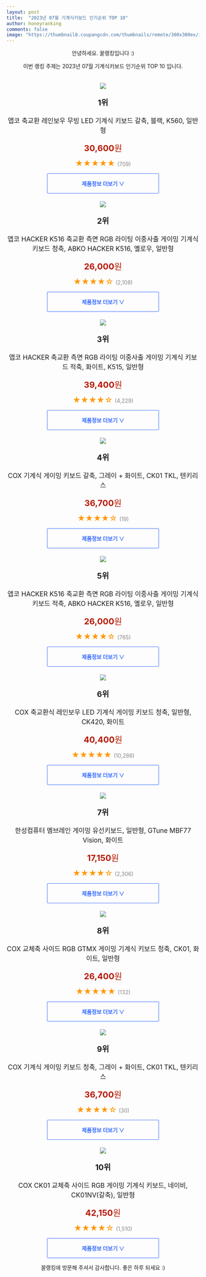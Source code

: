 ```yaml
---
layout: post
title:  "2023년 07월 기계식키보드 인기순위 TOP 10"
author: honeyranking
comments: false
image: "https://thumbnail8.coupangcdn.com/thumbnails/remote/300x300ex/image/retail/images/3127150761816530-286ead59-0ecb-4bfc-a6c2-809d26d78dfc.jpg"
---
```

<p style="text-align: center;">안녕하세요. 꿀랭킹입니다 :)</p>
<p style="text-align: center;">이번 랭킹 주제는 2023년 07월 기계식키보드 인기순위 TOP 10 입니다.</p><center><img src="https://thumbnail8.coupangcdn.com/thumbnails/remote/300x300ex/image/retail/images/3127150761816530-286ead59-0ecb-4bfc-a6c2-809d26d78dfc.jpg" style="margin-top:20px" /></center><p style="text-align: center; font-size: 20px"><b>1위</b></p><p style="text-align: center; font-size: 17px">앱코 축교환 레인보우 무빙 LED 기계식 키보드 갈축, 블랙, K560, 일반형</p><p style="text-align: center;"><span style="color: #b61800; font-size: 22px;"><b>30,600</b>원</span></p><p style="text-align: center;"><span style="color: #ff9600; font-size: 20px;">★★★★★ </span><span style="color: #878787;">(709)</span></p><center><a href="https://link.coupang.com/a/3PpFe"><div style="font-size: 14px; display: inline-block; padding: 15px 90px; color: #346aff; border-radius: 2px; border: 1px solid #346aff; cursor: pointer;"><b>제품정보 더보기 &or;</b></div></a></center><center><img src="https://thumbnail7.coupangcdn.com/thumbnails/remote/300x300ex/image/retail/images/710845525367217-3cfec978-8a35-4e02-aa63-98c0a493b77b.jpg" style="margin-top:20px" /></center><p style="text-align: center; font-size: 20px"><b>2위</b></p><p style="text-align: center; font-size: 17px">앱코 HACKER K516 축교환 측면 RGB 라이팅 이중사출 게이밍 기계식 키보드 청축, ABKO HACKER K516, 옐로우, 일반형</p><p style="text-align: center;"><span style="color: #b61800; font-size: 22px;"><b>26,000</b>원</span></p><p style="text-align: center;"><span style="color: #ff9600; font-size: 20px;">★★★★☆ </span><span style="color: #878787;">(2,108)</span></p><center><a href="https://www.coupang.com/vp/products/310171394?itemId=955704686&q=%EA%B8%B0%EA%B3%84%EC%8B%9D%ED%82%A4%EB%B3%B4%EB%93%9C&sourceType=search&searchId=0be4e752b8a14f75bbb8f28abbae73c7"><div style="font-size: 14px; display: inline-block; padding: 15px 90px; color: #346aff; border-radius: 2px; border: 1px solid #346aff; cursor: pointer;"><b>제품정보 더보기 &or;</b></div></a></center><center><img src="https://thumbnail10.coupangcdn.com/thumbnails/remote/300x300ex/image/retail/images/8843710914525526-f6f0fb88-dc66-4b78-a16c-6064b1fb3d5d.jpg" style="margin-top:20px" /></center><p style="text-align: center; font-size: 20px"><b>3위</b></p><p style="text-align: center; font-size: 17px">앱코 HACKER 축교환 측면 RGB 라이팅 이중사출 게이밍 기계식 키보드 적축, 화이트, K515, 일반형</p><p style="text-align: center;"><span style="color: #b61800; font-size: 22px;"><b>39,400</b>원</span></p><p style="text-align: center;"><span style="color: #ff9600; font-size: 20px;">★★★★☆ </span><span style="color: #878787;">(4,229)</span></p><center><a href="https://www.coupang.com/vp/products/286652670?itemId=908774495&q=%EA%B8%B0%EA%B3%84%EC%8B%9D%ED%82%A4%EB%B3%B4%EB%93%9C&sourceType=search&searchId=0be4e752b8a14f75bbb8f28abbae73c7"><div style="font-size: 14px; display: inline-block; padding: 15px 90px; color: #346aff; border-radius: 2px; border: 1px solid #346aff; cursor: pointer;"><b>제품정보 더보기 &or;</b></div></a></center><center><img src="https://thumbnail7.coupangcdn.com/thumbnails/remote/300x300ex/image/rs_quotation_api/bwzrjelu/7db253d545754bedabeac0ec88facd58.jpg" style="margin-top:20px" /></center><p style="text-align: center; font-size: 20px"><b>4위</b></p><p style="text-align: center; font-size: 17px">COX 기계식 게이밍 키보드 갈축, 그레이 + 화이트, CK01 TKL, 텐키리스</p><p style="text-align: center;"><span style="color: #b61800; font-size: 22px;"><b>36,700</b>원</span></p><p style="text-align: center;"><span style="color: #ff9600; font-size: 20px;">★★★★☆ </span><span style="color: #878787;">(19)</span></p><center><a href="https://link.coupang.com/a/3PpFj"><div style="font-size: 14px; display: inline-block; padding: 15px 90px; color: #346aff; border-radius: 2px; border: 1px solid #346aff; cursor: pointer;"><b>제품정보 더보기 &or;</b></div></a></center><center><img src="https://thumbnail10.coupangcdn.com/thumbnails/remote/300x300ex/image/retail/images/862385294675545-435dcea9-5171-497b-b1f7-8807db012752.jpg" style="margin-top:20px" /></center><p style="text-align: center; font-size: 20px"><b>5위</b></p><p style="text-align: center; font-size: 17px">앱코 HACKER K516 축교환 측면 RGB 라이팅 이중사출 게이밍 기계식 키보드 적축, ABKO HACKER K516, 옐로우, 일반형</p><p style="text-align: center;"><span style="color: #b61800; font-size: 22px;"><b>26,000</b>원</span></p><p style="text-align: center;"><span style="color: #ff9600; font-size: 20px;">★★★★☆ </span><span style="color: #878787;">(765)</span></p><center><a href="https://www.coupang.com/vp/products/310170896?itemId=955704659&q=%EA%B8%B0%EA%B3%84%EC%8B%9D%ED%82%A4%EB%B3%B4%EB%93%9C&sourceType=search&searchId=0be4e752b8a14f75bbb8f28abbae73c7"><div style="font-size: 14px; display: inline-block; padding: 15px 90px; color: #346aff; border-radius: 2px; border: 1px solid #346aff; cursor: pointer;"><b>제품정보 더보기 &or;</b></div></a></center><center><img src="https://thumbnail9.coupangcdn.com/thumbnails/remote/300x300ex/image/retail/images/5993154039457668-548ce989-4659-48b2-97dd-f18979e453c8.jpg" style="margin-top:20px" /></center><p style="text-align: center; font-size: 20px"><b>6위</b></p><p style="text-align: center; font-size: 17px">COX 축교환식 레인보우 LED 기계식 게이밍 키보드 청축, 일반형, CK420, 화이트</p><p style="text-align: center;"><span style="color: #b61800; font-size: 22px;"><b>40,400</b>원</span></p><p style="text-align: center;"><span style="color: #ff9600; font-size: 20px;">★★★★★ </span><span style="color: #878787;">(10,286)</span></p><center><a href="https://www.coupang.com/vp/products/4527316191?itemId=5465377076&q=%EA%B8%B0%EA%B3%84%EC%8B%9D%ED%82%A4%EB%B3%B4%EB%93%9C&sourceType=search&searchId=0be4e752b8a14f75bbb8f28abbae73c7"><div style="font-size: 14px; display: inline-block; padding: 15px 90px; color: #346aff; border-radius: 2px; border: 1px solid #346aff; cursor: pointer;"><b>제품정보 더보기 &or;</b></div></a></center><center><img src="https://thumbnail10.coupangcdn.com/thumbnails/remote/300x300ex/image/retail/images/2516749177063517-03fb0ca8-53c2-4437-9eef-efbb973b74b1.jpg" style="margin-top:20px" /></center><p style="text-align: center; font-size: 20px"><b>7위</b></p><p style="text-align: center; font-size: 17px">한성컴퓨터 멤브레인 게이밍 유선키보드, 일반형, GTune MBF77 Vision, 화이트</p><p style="text-align: center;"><span style="color: #b61800; font-size: 22px;"><b>17,150</b>원</span></p><p style="text-align: center;"><span style="color: #ff9600; font-size: 20px;">★★★★☆ </span><span style="color: #878787;">(2,306)</span></p><center><a href="https://www.coupang.com/vp/products/6075217003?itemId=74635336&q=%EA%B8%B0%EA%B3%84%EC%8B%9D%ED%82%A4%EB%B3%B4%EB%93%9C&sourceType=search&searchId=0be4e752b8a14f75bbb8f28abbae73c7"><div style="font-size: 14px; display: inline-block; padding: 15px 90px; color: #346aff; border-radius: 2px; border: 1px solid #346aff; cursor: pointer;"><b>제품정보 더보기 &or;</b></div></a></center><center><img src="https://thumbnail10.coupangcdn.com/thumbnails/remote/300x300ex/image/retail/images/1313246053640750-7fe533a6-b0ce-4b15-9f08-e5aecca8e6ad.jpg" style="margin-top:20px" /></center><p style="text-align: center; font-size: 20px"><b>8위</b></p><p style="text-align: center; font-size: 17px">COX 교체축 사이드 RGB GTMX 게이밍 기계식 키보드 청축, CK01, 화이트, 일반형</p><p style="text-align: center;"><span style="color: #b61800; font-size: 22px;"><b>26,400</b>원</span></p><p style="text-align: center;"><span style="color: #ff9600; font-size: 20px;">★★★★★ </span><span style="color: #878787;">(132)</span></p><center><a href="https://link.coupang.com/a/3PpFq"><div style="font-size: 14px; display: inline-block; padding: 15px 90px; color: #346aff; border-radius: 2px; border: 1px solid #346aff; cursor: pointer;"><b>제품정보 더보기 &or;</b></div></a></center><center><img src="https://thumbnail7.coupangcdn.com/thumbnails/remote/300x300ex/image/rs_quotation_api/bwzrjelu/7db253d545754bedabeac0ec88facd58.jpg" style="margin-top:20px" /></center><p style="text-align: center; font-size: 20px"><b>9위</b></p><p style="text-align: center; font-size: 17px">COX 기계식 게이밍 키보드 청축, 그레이 + 화이트, CK01 TKL, 텐키리스</p><p style="text-align: center;"><span style="color: #b61800; font-size: 22px;"><b>36,700</b>원</span></p><p style="text-align: center;"><span style="color: #ff9600; font-size: 20px;">★★★★☆ </span><span style="color: #878787;">(30)</span></p><center><a href="https://link.coupang.com/a/3PpFt"><div style="font-size: 14px; display: inline-block; padding: 15px 90px; color: #346aff; border-radius: 2px; border: 1px solid #346aff; cursor: pointer;"><b>제품정보 더보기 &or;</b></div></a></center><center><img src="https://thumbnail10.coupangcdn.com/thumbnails/remote/300x300ex/image/retail/images/9016659253405243-c8b0d0e5-3589-429d-9476-8c2692d88a50.jpg" style="margin-top:20px" /></center><p style="text-align: center; font-size: 20px"><b>10위</b></p><p style="text-align: center; font-size: 17px">COX CK01 교체축 사이드 RGB 게이밍 기계식 키보드, 네이비, CK01NV(갈축), 일반형</p><p style="text-align: center;"><span style="color: #b61800; font-size: 22px;"><b>42,150</b>원</span></p><p style="text-align: center;"><span style="color: #ff9600; font-size: 20px;">★★★★☆ </span><span style="color: #878787;">(1,510)</span></p><center><a href="https://link.coupang.com/a/3PpFw"><div style="font-size: 14px; display: inline-block; padding: 15px 90px; color: #346aff; border-radius: 2px; border: 1px solid #346aff; cursor: pointer;"><b>제품정보 더보기 &or;</b></div></a></center><p style="text-align: center;">꿀랭킹에 방문해 주셔서 감사합니다. 좋은 하루 되세요 :)</p>